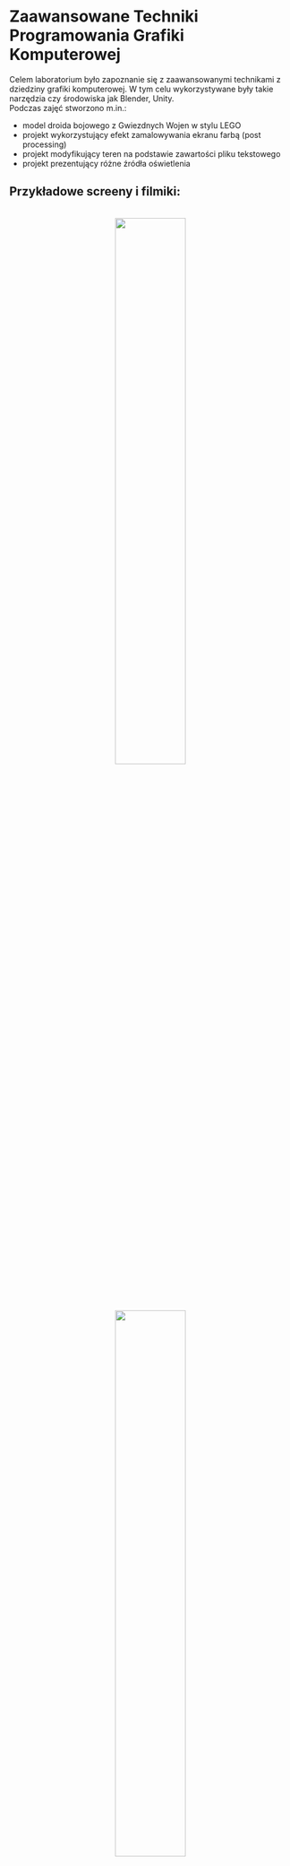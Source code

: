 # Zaawansowane Techniki Programowania Grafiki Komputerowej
Celem laboratorium było zapoznanie się z zaawansowanymi technikami z dziedziny grafiki komputerowej. W tym celu wykorzystywane były takie narzędzia czy środowiska jak Blender, Unity.  
Podczas zajęć stworzono m.in.:
- model droida bojowego z Gwiezdnych Wojen w stylu LEGO
- projekt wykorzystujący efekt zamalowywania ekranu farbą (post processing)
- projekt modyfikujący teren na podstawie zawartości pliku tekstowego
- projekt prezentujący różne źródła oświetlenia

## Przykładowe screeny i filmiki:
<p align="center">
<br>
<img src="https://user-images.githubusercontent.com/32665400/166608283-61bb19af-7a85-4765-b67c-22640fd0cf4a.png" width="50%"/>
<img src="https://user-images.githubusercontent.com/32665400/166847757-4f90bb03-29f9-4fd5-8c65-1bb9b9d6b992.png" width="50%"/>
<img src="https://user-images.githubusercontent.com/32665400/166847702-a3820ddf-c105-48c4-9f75-15b3a11e4ae4.png" width="50%"/>
</p>

https://user-images.githubusercontent.com/32665400/166607202-5b3b7056-7994-4175-8341-96940fb2f1b7.mp4

https://user-images.githubusercontent.com/32665400/166608176-97546d8a-4aa5-4c38-925f-348fbfc23826.mp4

## Współautor
Część projektów była współtworzona wraz z:
- [pawel0705](https://github.com/pawel0705)
